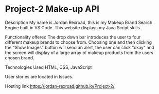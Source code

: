 # Project-2 Make-up API 

Description
My name is Jordan Rexroad, this is my Makeup Brand Search Engine built in VS Code. 
This website displays my Java Script skills.

Functionality offered
The drop down bar introduces the user to four different makeup brands to choose from. Choosing one and then clicking the "Show Images" button
will send an alert, the user can click "okay" and the screen will display of a large array of makeup products from the users chosen brand. 

Technologies Used
HTML, CSS, JavaScript

User stories are located in Issues.

Hosting link  https://jordan-rexroad.github.io/Project-2/

